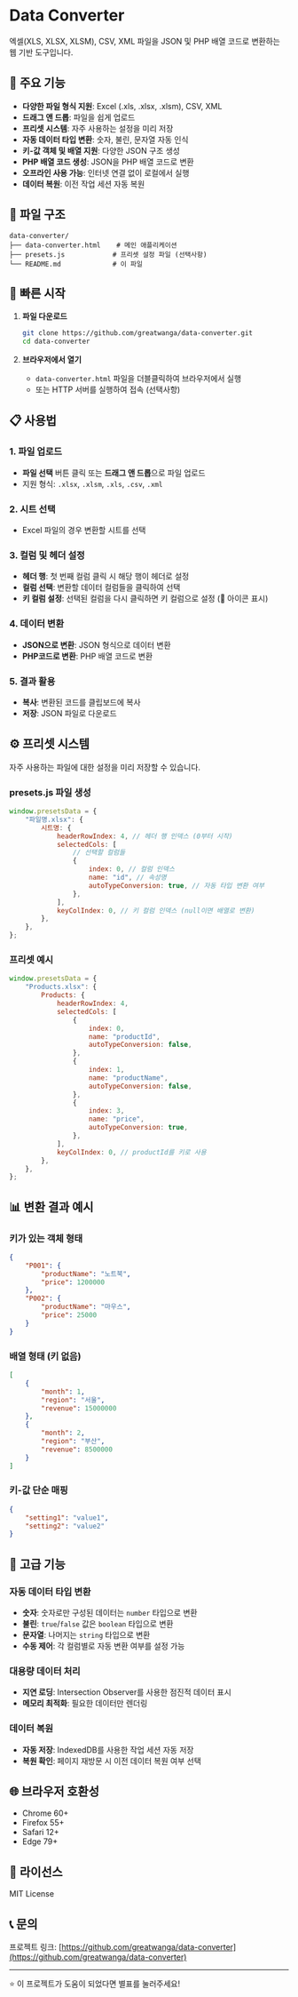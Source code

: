 # Data Converter

엑셀(XLS, XLSX, XLSM), CSV, XML 파일을 JSON 및 PHP 배열 코드로 변환하는 웹 기반 도구입니다.

## 🌟 주요 기능

-   **다양한 파일 형식 지원**: Excel (.xls, .xlsx, .xlsm), CSV, XML
-   **드래그 앤 드롭**: 파일을 쉽게 업로드
-   **프리셋 시스템**: 자주 사용하는 설정을 미리 저장
-   **자동 데이터 타입 변환**: 숫자, 불린, 문자열 자동 인식
-   **키-값 객체 및 배열 지원**: 다양한 JSON 구조 생성
-   **PHP 배열 코드 생성**: JSON을 PHP 배열 코드로 변환
-   **오프라인 사용 가능**: 인터넷 연결 없이 로컬에서 실행
-   **데이터 복원**: 이전 작업 세션 자동 복원

## 📁 파일 구조

```
data-converter/
├── data-converter.html    # 메인 애플리케이션
├── presets.js            # 프리셋 설정 파일 (선택사항)
└── README.md             # 이 파일
```

## 🚀 빠른 시작

1. **파일 다운로드**

    ```bash
    git clone https://github.com/greatwanga/data-converter.git
    cd data-converter
    ```

2. **브라우저에서 열기**
    - `data-converter.html` 파일을 더블클릭하여 브라우저에서 실행
    - 또는 HTTP 서버를 실행하여 접속 (선택사항)

## 📋 사용법

### 1. 파일 업로드

-   **파일 선택** 버튼 클릭 또는 **드래그 앤 드롭**으로 파일 업로드
-   지원 형식: `.xlsx`, `.xlsm`, `.xls`, `.csv`, `.xml`

### 2. 시트 선택

-   Excel 파일의 경우 변환할 시트를 선택

### 3. 컬럼 및 헤더 설정

-   **헤더 행**: 첫 번째 컬럼 클릭 시 해당 행이 헤더로 설정
-   **컬럼 선택**: 변환할 데이터 컬럼들을 클릭하여 선택
-   **키 컬럼 설정**: 선택된 컬럼을 다시 클릭하면 키 컬럼으로 설정 (🔑 아이콘 표시)

### 4. 데이터 변환

-   **JSON으로 변환**: JSON 형식으로 데이터 변환
-   **PHP코드로 변환**: PHP 배열 코드로 변환

### 5. 결과 활용

-   **복사**: 변환된 코드를 클립보드에 복사
-   **저장**: JSON 파일로 다운로드

## ⚙️ 프리셋 시스템

자주 사용하는 파일에 대한 설정을 미리 저장할 수 있습니다.

### presets.js 파일 생성

```javascript
window.presetsData = {
    "파일명.xlsx": {
        시트명: {
            headerRowIndex: 4, // 헤더 행 인덱스 (0부터 시작)
            selectedCols: [
                // 선택할 컬럼들
                {
                    index: 0, // 컬럼 인덱스
                    name: "id", // 속성명
                    autoTypeConversion: true, // 자동 타입 변환 여부
                },
            ],
            keyColIndex: 0, // 키 컬럼 인덱스 (null이면 배열로 변환)
        },
    },
};
```

### 프리셋 예시

```javascript
window.presetsData = {
    "Products.xlsx": {
        Products: {
            headerRowIndex: 4,
            selectedCols: [
                {
                    index: 0,
                    name: "productId",
                    autoTypeConversion: false,
                },
                {
                    index: 1,
                    name: "productName",
                    autoTypeConversion: false,
                },
                {
                    index: 3,
                    name: "price",
                    autoTypeConversion: true,
                },
            ],
            keyColIndex: 0, // productId를 키로 사용
        },
    },
};
```

## 📊 변환 결과 예시

### 키가 있는 객체 형태

```json
{
    "P001": {
        "productName": "노트북",
        "price": 1200000
    },
    "P002": {
        "productName": "마우스",
        "price": 25000
    }
}
```

### 배열 형태 (키 없음)

```json
[
    {
        "month": 1,
        "region": "서울",
        "revenue": 15000000
    },
    {
        "month": 2,
        "region": "부산",
        "revenue": 8500000
    }
]
```

### 키-값 단순 매핑

```json
{
    "setting1": "value1",
    "setting2": "value2"
}
```

## 🔧 고급 기능

### 자동 데이터 타입 변환

-   **숫자**: 숫자로만 구성된 데이터는 `number` 타입으로 변환
-   **불린**: `true`/`false` 값은 `boolean` 타입으로 변환
-   **문자열**: 나머지는 `string` 타입으로 변환
-   **수동 제어**: 각 컬럼별로 자동 변환 여부를 설정 가능

### 대용량 데이터 처리

-   **지연 로딩**: Intersection Observer를 사용한 점진적 데이터 표시
-   **메모리 최적화**: 필요한 데이터만 렌더링

### 데이터 복원

-   **자동 저장**: IndexedDB를 사용한 작업 세션 자동 저장
-   **복원 확인**: 페이지 재방문 시 이전 데이터 복원 여부 선택

## 🌐 브라우저 호환성

-   Chrome 60+
-   Firefox 55+
-   Safari 12+
-   Edge 79+

## 📝 라이선스

MIT License

## 📞 문의

프로젝트 링크: [https://github.com/greatwanga/data-converter](https://github.com/greatwanga/data-converter)

---

⭐ 이 프로젝트가 도움이 되었다면 별표를 눌러주세요!
